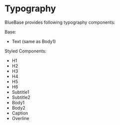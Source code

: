 # Typography

BlueBase provides following typography components:

Base:

* Text \(same as Body1\)

Styled Components:

* H1
* H2
* H3
* H4
* H5
* H6
* Subtitle1
* Subtitle2
* Body1
* Body2
* Caption
* Overline

